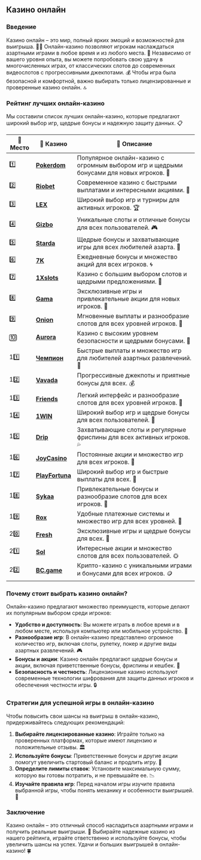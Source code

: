 ## Казино онлайн

### Введение
Казино онлайн – это мир, полный ярких эмоций и возможностей для выигрыша. 🎰💸 Онлайн-казино позволяют игрокам наслаждаться азартными играми в любое время и из любого места. 📱 Независимо от вашего уровня опыта, вы можете попробовать свою удачу в многочисленных играх, от классических слотов до современных видеослотов с прогрессивными джекпотами. 💰 Чтобы игра была безопасной и комфортной, важно выбирать только лицензированные и проверенные казино онлайн. 🔝

### Рейтинг лучших онлайн-казино
Мы составили список лучших онлайн-казино, которые предлагают широкий выбор игр, щедрые бонусы и надежную защиту данных. 📋

| 🥇 **Место** | 🎰 **Казино** | 💬 **Описание** |
|-------------|-------------|----------------|
| 1️⃣ | [**Pokerdom**](https://brandplay.link/4k77v2yx) | Популярное онлайн-казино с огромным выбором игр и щедрыми бонусами для новых игроков. 🎁 |
| 2️⃣ | [**Riobet**](https://brandplay.link/7xBLTPyj) | Современное казино с быстрыми выплатами и интересными акциями. 🤑 |
| 3️⃣ | [**LEX**](https://brandplay.link/zW4hdDFV) | Широкий выбор игр и турниры для активных игроков. 🏆 |
| 4️⃣ | [**Gizbo**](https://brandplay.link/bprXw4YV) | Уникальные слоты и отличные бонусы для всех пользователей. 🎮 |
| 5️⃣ | [**Starda**](https://brandplay.link/fB7xwRFL) | Щедрые бонусы и захватывающие игры для всех любителей азарта. 🌟 |
| 6️⃣ | [**7K**](https://brandplay.link/BvQyFShp) | Ежедневные бонусы и множество акций для всех игроков. 🌀 |
| 7️⃣ | [**1Xslots**](https://brandplay.link/hSB1khtr) | Казино с большим выбором слотов и щедрыми предложениями. 🎰 |
| 8️⃣ | [**Gama**](https://brandplay.link/j6NMKsDz) | Эксклюзивные игры и привлекательные акции для новых игроков. 🧩 |
| 9️⃣ | [**Onion**](https://brandplay.link/zBGRVpQ9) | Мгновенные выплаты и разнообразие слотов для всех уровней игроков. 💎 |
| 🔟 | [**Aurora**](https://10trafic-stat2.com/click/668546556bcc6313411604bd/6766/13032/subaccount) | Казино с высоким уровнем безопасности и щедрыми бонусами. 🚀 |
| 11️⃣ | [**Чемпион**](https://temon-gter.cfd/go/lRq?p80412p304504pcc44t17455) | Быстрые выплаты и множество игр для любителей азартных развлечений. 🥇 |
| 12️⃣ | [**Vavada**](https://vavadapartner.pro/?promo=ea5c9275-6854-4505-94fc-95ab18221945-linkb2) | Прогрессивные джекпоты и приятные бонусы для всех. 💰 |
| 13️⃣ | [**Friends**](https://gofriends.run/linkb2) | Легкий интерфейс и разнообразие слотов для всех уровней игроков. 👯 |
| 14️⃣ | [**1WIN**](https://brandplay.link/smXVpBbG) | Широкий выбор игр и щедрые бонусы для всех пользователей. 🎲 |
| 15️⃣ | [**Drip**](https://drp-ircp01.com/c07e6a3db) | Захватывающие слоты и регулярные фриспины для всех активных игроков. 💦 |
| 16️⃣ | [**JoyCasino**](https://rpc30.call2me.pro/?/ru/registration?apkpop=0&partner=p24970p3291217pc98f) | Постоянные акции и множество игр для всех игроков. 🎉 |
| 17️⃣ | [**PlayFortuna**](https://fortunapromo.net/alt/playfortuna/registration?0dc4a9362a71feb7e3f165fb8e766f70) | Широкий выбор игр и быстрые выплаты для всех. 💎 |
| 18️⃣ | [**Sykaa**](https://s-two-way.com/?source=linkb2&pid=30697) | Привлекательные бонусы и разнообразие слотов для всех игроков. 🌈 |
| 19️⃣ | [**Rox**](https://rox-pvwfpjgcxe.com/cb1ee18a5) | Удобные платежные системы и множество игр для всех уровней. 💸 |
| 20️⃣ | [**Fresh**](https://fresh-eumwkxwao.com/c3f7b485d) | Эксклюзивные игры и щедрые бонусы для всех. 🥑 |
| 21️⃣ | [**Sol**](https://sol-mmtdzfbaco.com/cb2415bca) | Интересные акции и множество слотов для всех пользователей. 🌞 |
| 22️⃣ | [**BC.game**](https://partnerbcgame.com/dcc53d441) | Крипто-казино с уникальными играми и бонусами для всех игроков. 🪙 |

### Почему стоит выбрать казино онлайн?
Онлайн-казино предлагают множество преимуществ, которые делают их популярным выбором среди игроков:

- **Удобство и доступность**: Вы можете играть в любое время и в любом месте, используя компьютер или мобильное устройство. 📱
- **Разнообразие игр**: В онлайн-казино представлено огромное количество игр, включая слоты, рулетку, покер и другие виды азартных развлечений. 🎮
- **Бонусы и акции**: Казино онлайн предлагают щедрые бонусы и акции, включая приветственные бонусы, фриспины и кешбек. 🎁
- **Безопасность и честность**: Лицензионные казино используют современные технологии шифрования для защиты данных игроков и обеспечения честности игры. 🔒

### Стратегии для успешной игры в онлайн-казино
Чтобы повысить свои шансы на выигрыш в онлайн-казино, придерживайтесь следующих рекомендаций:

1. **Выбирайте лицензированные казино**: Играйте только на проверенных платформах, которые имеют лицензию и положительные отзывы. 🏛️
2. **Используйте бонусы**: Приветственные бонусы и другие акции помогут увеличить стартовый баланс и продлить игру. 🎁
3. **Определите лимиты ставок**: Установите максимальную сумму, которую вы готовы потратить, и не превышайте ее. 📉
4. **Изучайте правила игр**: Перед началом игры изучите правила выбранной игры, чтобы понять механику и особенности выигрышей. 📜

### Заключение
Казино онлайн – это отличный способ насладиться азартными играми и получить реальные выигрыши. 💸 Выбирайте надежные казино из нашего рейтинга, играйте ответственно и используйте бонусы, чтобы увеличить шансы на успех. Удачи и больших выигрышей в онлайн-казино! 🍀
